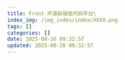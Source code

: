 ```yaml
---
title: Front-开源前端低代码平台\
index_img: /img_index/index/XXXX.png
tags: []
categories: []
date: 2025-08-26 09:32:57
updated: 2025-08-26 09:32:57
---
```

